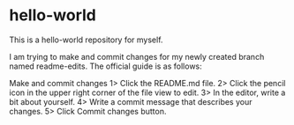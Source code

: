 # hello-world
This is a hello-world repository for myself.

I am trying to make and commit changes for my newly created branch named readme-edits. The official guide is as follows:

Make and commit changes
1> Click the README.md file.
2> Click the  pencil icon in the upper right corner of the file view to edit.
3> In the editor, write a bit about yourself.
4> Write a commit message that describes your changes.
5> Click Commit changes button.
